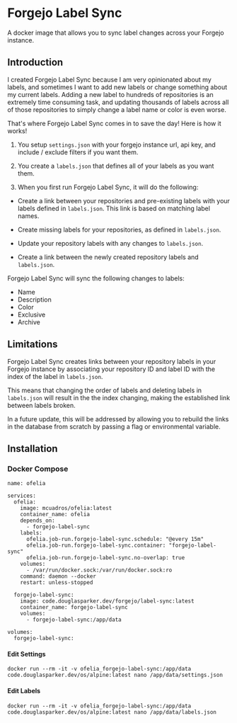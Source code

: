 # Forgejo Label Sync

A docker image that allows you to sync label changes across your Forgejo instance.

## Introduction

I created Forgejo Label Sync because I am very opinionated about my labels, and sometimes I want to add new labels or change something about my current labels. Adding a new label to hundreds of repositories is an extremely time consuming task, and updating thousands of labels across all of those repositories to simply change a label name or color is even worse.

That's where Forgejo Label Sync comes in to save the day! Here is how it works!

1. You setup `settings.json` with your forgejo instance url, api key, and include / exclude filters if you want them.

2. You create a `labels.json` that defines all of your labels as you want them.

3. When you first run Forgejo Label Sync, it will do the following:

- Create a link between your repositories and pre-existing labels with your labels defined in `labels.json`. This link is based on matching label names.

- Create missing labels for your repositories, as defined in `labels.json`.

- Update your repository labels with any changes to `labels.json`.

- Create a link between the newly created repository labels and `labels.json`.

Forgejo Label Sync will sync the following changes to labels:

- Name
- Description
- Color
- Exclusive
- Archive

## Limitations

Forgejo Label Sync creates links between your repository labels in your Forgejo instance by associating your repository ID and label ID with the index of the label in `labels.json`.

This means that changing the order of labels and deleting labels in `labels.json` will result in the the index changing, making the established link between labels broken.

In a future update, this will be addressed by allowing you to rebuild the links in the database from scratch by passing a flag or environmental variable.

## Installation

### Docker Compose

```docker
name: ofelia

services:
  ofelia:
    image: mcuadros/ofelia:latest
    container_name: ofelia
    depends_on:
      - forgejo-label-sync
    labels:
      ofelia.job-run.forgejo-label-sync.schedule: "@every 15m"
      ofelia.job-run.forgejo-label-sync.container: "forgejo-label-sync"
      ofelia.job-run.forgejo-label-sync.no-overlap: true
    volumes:
      - /var/run/docker.sock:/var/run/docker.sock:ro
    command: daemon --docker
    restart: unless-stopped

  forgejo-label-sync:
    image: code.douglasparker.dev/forgejo/label-sync:latest
    container_name: forgejo-label-sync
    volumes:
      - forgejo-label-sync:/app/data

volumes:
  forgejo-label-sync:
```

#### Edit Settings

`docker run --rm -it -v ofelia_forgejo-label-sync:/app/data code.douglasparker.dev/os/alpine:latest nano /app/data/settings.json`

#### Edit Labels

`docker run --rm -it -v ofelia_forgejo-label-sync:/app/data code.douglasparker.dev/os/alpine:latest nano /app/data/labels.json`